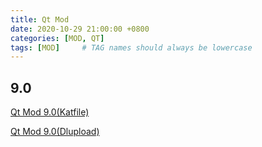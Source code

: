 ```yaml
---
title: Qt Mod
date: 2020-10-29 21:00:00 +0800
categories: [MOD, QT]
tags: [MOD]     # TAG names should always be lowercase
---
```

## 9.0

[Qt Mod 9.0(Katfile)](https://katfile.com/lc7vtu4nxpuc/QT_9.0_Mod_V1.1.7z.html)

[Qt Mod 9.0(Dlupload)](http://j.gs/EqWe)
